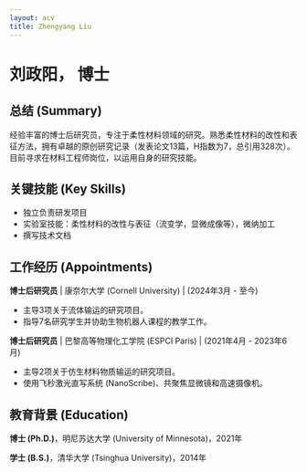 ```yaml
---
layout: acv
title: Zhengyang Liu
---
```


# 刘政阳， 博士

## 总结 (Summary)

经验丰富的博士后研究员，专注于柔性材料领域的研究。熟悉柔性材料的改性和表征方法，拥有卓越的原创研究记录（发表论文13篇，H指数为7，总引用328次）。目前寻求在材料工程师岗位，以运用自身的研究技能。

## 关键技能 (Key Skills)

* 独立负责研发项目
* 实验室技能：柔性材料的改性与表征（流变学，显微成像等），微纳加工
* 撰写技术文档

## 工作经历 (Appointments)

**博士后研究员** | 康奈尔大学 (Cornell University) | (2024年3月 - 至今)
* 主导3项关于流体输运的研究项目。
* 指导7名研究学生并协助生物机器人课程的教学工作。

**博士后研究员** | 巴黎高等物理化工学院 (ESPCI Paris) | (2021年4月 - 2023年6月)
* 主导2项关于仿生材料物质输运的研究项目。
* 使用飞秒激光直写系统 (NanoScribe)、共聚焦显微镜和高速摄像机。

## 教育背景 (Education)

**博士 (Ph.D.)**，明尼苏达大学 (University of Minnesota)，2021年

**学士 (B.S.)**，清华大学 (Tsinghua University)，2014年

